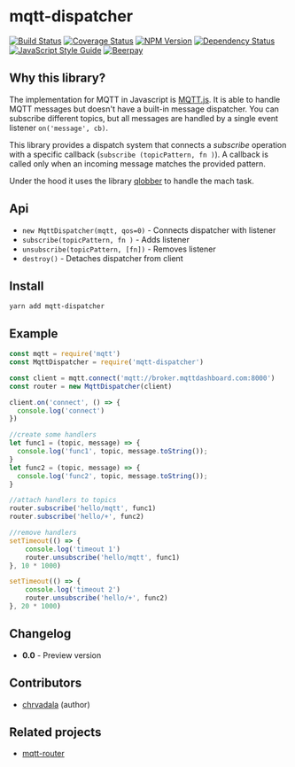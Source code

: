 # mqtt-dispatcher 
[![Build Status](https://travis-ci.org/chrvadala/mqtt-dispatcher.svg?branch=master)](https://travis-ci.org/chrvadala/mqtt-dispatcher)
[![Coverage Status](https://coveralls.io/repos/github/chrvadala/mqtt-dispatcher/badge.svg?branch=master)](https://coveralls.io/github/chrvadala/mqtt-dispatcher?branch=master)
[![NPM Version](https://img.shields.io/npm/v/mqtt-dispatcher.svg)](https://www.npmjs.com/package/mqtt-dispatcher)
[![Dependency Status](https://david-dm.org/chrvadala/mqtt-dispatcher.png)](https://david-dm.org/chrvadala/mqtt-dispatcher)
[![JavaScript Style Guide](https://img.shields.io/badge/code_style-standard-brightgreen.svg)](https://standardjs.com)
[![Beerpay](https://beerpay.io/chrvadala/transformation-matrix/badge.svg?style=beer)](https://beerpay.io/chrvadala/mqtt-dispatcher)


## Why this library?
The implementation for MQTT in Javascript is [MQTT.js](https://github.com/mqttjs/MQTT.js). It is able to handle MQTT messages but doesn't have
a built-in message dispatcher. You can subscribe different topics, but all messages are handled by a single event listener `on('message', cb)`.

This library provides a dispatch system that connects a *subscribe* operation with a specific callback (`subscribe (topicPattern, fn )`). A callback is called only when an incoming message matches the provided pattern.

Under the hood it uses the library [qlobber](https://github.com/davedoesdev/qlobber) to handle the mach task.

## Api
- `new MqttDispatcher(mqtt, qos=0)` - Connects dispatcher with listener
- `subscribe(topicPattern, fn )` - Adds listener
- `unsubscribe(topicPattern, [fn])` - Removes listener
- `destroy()` - Detaches dispatcher from client


## Install
````
yarn add mqtt-dispatcher
````

## Example
```javascript
const mqtt = require('mqtt')
const MqttDispatcher = require('mqtt-dispatcher')

const client = mqtt.connect('mqtt://broker.mqttdashboard.com:8000')
const router = new MqttDispatcher(client)

client.on('connect', () => {
  console.log('connect')
})

//create some handlers
let func1 = (topic, message) => {
  console.log('func1', topic, message.toString());
}
let func2 = (topic, message) => {
  console.log('func2', topic, message.toString());
}

//attach handlers to topics
router.subscribe('hello/mqtt', func1)
router.subscribe('hello/+', func2)

//remove handlers
setTimeout(() => {
    console.log('timeout 1')
    router.unsubscribe('hello/mqtt', func1)
}, 10 * 1000)

setTimeout(() => {
    console.log('timeout 2')
    router.unsubscribe('hello/+', func2)
}, 20 * 1000)

```

## Changelog
- **0.0** - Preview version

## Contributors
- [chrvadala](https://github.com/chrvadala) (author)

## Related projects
- [mqtt-router](https://www.npmjs.com/package/mqtt-router)
